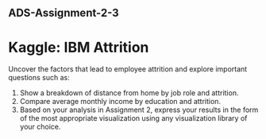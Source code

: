 ## ADS-Assignment-2-3

# Kaggle: IBM Attrition
Uncover the factors that lead to employee attrition and explore important questions such as:
1. Show a breakdown of distance from home by job role and attrition.
2. Compare average monthly income by education and attrition.
3. Based on your analysis in Assignment 2, express your results in the form of the most appropriate visualization using any visualization library of your choice.
